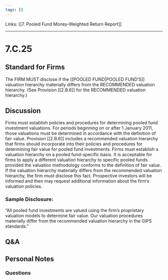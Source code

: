 ```yaml
---
tags: []
---
```

Links: [[7. Pooled Fund Money-Weighted Return Report]]
___
# 7.C.25
## Standard for Firms
The FIRM MUST disclose if the [[POOLED FUND|POOLED FUND’S]] valuation hierarchy materially differs from the RECOMMENDED valuation hierarchy. (See Provision [[2.B.6]] for the RECOMMENDED valuation hierarchy.)
## Discussion
Firms must establish policies and procedures for determining pooled fund investment valuations. For periods beginning on or after 1 January 2011, those valuations must be determined in accordance with the definition of fair value. Provision [[2.B.6]] includes a recommended valuation hierarchy that firms should incorporate into their policies and procedures for determining fair value for pooled fund investments. Firms must establish a valuation hierarchy on a pooled fund-specific basis. It is acceptable for firms to apply a different valuation hierarchy to specific pooled funds provided the valuation methodology conforms to the definition of fair value. If the valuation hierarchy materially differs from the recommended valuation hierarchy, the firm must disclose this fact. Prospective investors will be informed and then may request additional information about the firm’s valuation policies.
### Sample Disclosure:
“All pooled fund investments are valued using the firm’s proprietary valuation models to determine fair value. Our valuation procedures materially differ from the recommended valuation hierarchy in the GIPS standards.”
## Q&A

## Personal Notes

### Questions